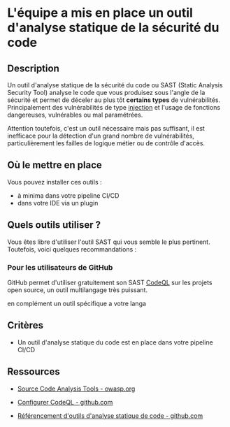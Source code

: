 # L'équipe a mis en place un outil d'analyse statique de la sécurité du code

## Description

Un outil d'analyse statique de la sécurité du code ou SAST (Static Analysis
Security Tool) analyse le code que vous produisez sous l'angle de la sécurité et
permet de déceler au plus tôt **certains types** de vulnérabilités.
Principalement des vulnérabilités de type
[injection](https://owasp.org/www-community/Injection_Flaws) et l'usage de
fonctions dangereuses, vulnérables ou mal paramétrées.

Attention toutefois, c'est un outil nécessaire mais pas suffisant, il est
inefficace pour la détection d'un grand nombre de vulnérabilités,
particulièrement les failles de logique métier ou de contrôle d'accès.

## Où le mettre en place

Vous pouvez installer ces outils :

- à minima dans votre pipeline CI/CD
- dans votre IDE via un plugin

## Quels outils utiliser ?

Vous êtes libre d'utiliser l'outil SAST qui vous semble le plus pertinent.
Toutefois, voici quelques recommandations :

### Pour les utilisateurs de GitHub

GitHub permet d'utiliser gratuitement son SAST
[CodeQL](https://codeql.github.com/) sur les projets open source, un outil
multilangage très puissant.

en complément un outil spécifique a votre langa

## Critères

- Un outil d'analyse statique du code est en place dans votre pipeline CI/CD

## Ressources

- [Source Code Analysis Tools - owasp.org](https://owasp.org/www-community/Source_Code_Analysis_Tools)

- [Configurer CodeQL - github.com](https://docs.github.com/fr/code-security/code-scanning/enabling-code-scanning/configuring-default-setup-for-code-scanning)

- [Référencement d'outils d'analyse statique de code - github.com](https://github.com/Saluki/awesome-static-analysis)
